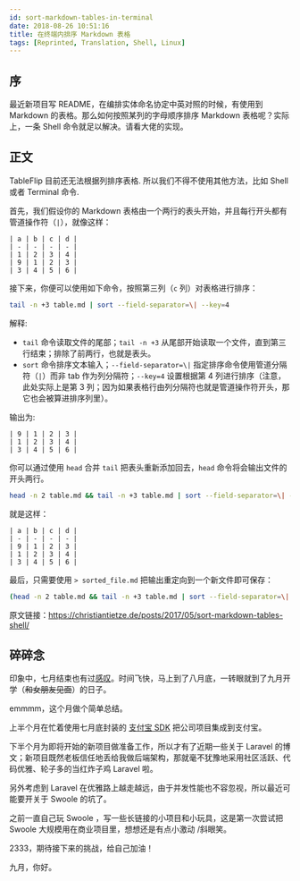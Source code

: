 ```yaml
---
id: sort-markdown-tables-in-terminal
date: 2018-08-26 10:51:16
title: 在终端内排序 Markdown 表格
tags: [Reprinted, Translation, Shell, Linux]
---
```


## 序

最近新项目写 README，在编排实体命名协定中英对照的时候，有使用到 Markdown 的表格。那么如何按照某列的字母顺序排序 Markdown 表格呢？实际上，一条 Shell 命令就足以解决。请看大佬的实现。

## 正文

TableFlip 目前还无法根据列排序表格. 所以我们不得不使用其他方法，比如 Shell 或者 Terminal 命令.

首先，我们假设你的 Markdown 表格由一个两行的表头开始，并且每行开头都有管道操作符（`|`），就像这样：

```
| a | b | c | d |
| - | - | - | - |
| 1 | 2 | 3 | 4 |
| 9 | 1 | 2 | 3 |
| 3 | 4 | 5 | 6 |
```

接下来，你便可以使用如下命令，按照第三列（`c` 列）对表格进行排序：

```bash
tail -n +3 table.md | sort --field-separator=\| --key=4
```

解释:

- `tail` 命令读取文件的尾部；`tail -n +3` 从尾部开始读取一个文件，直到第三行结束；排除了前两行，也就是表头。
- `sort` 命令排序文本输入；`--field-separator=\|` 指定排序命令使用管道分隔符（`|`）而非 tab 作为列分隔符；`--key=4` 设置根据第 4 列进行排序（注意，此处实际上是第 3 列；因为如果表格行由列分隔符也就是管道操作符开头，那它也会被算进排序列里）。

输出为:

```
| 9 | 1 | 2 | 3 |
| 1 | 2 | 3 | 4 |
| 3 | 4 | 5 | 6 |
```

你可以通过使用 `head` 合并 `tail` 把表头重新添加回去，`head` 命令将会输出文件的开头两行。

```bash
head -n 2 table.md && tail -n +3 table.md | sort --field-separator=\| --key=4
```

就是这样：

```
| a | b | c | d |
| - | - | - | - |
| 9 | 1 | 2 | 3 |
| 1 | 2 | 3 | 4 |
| 3 | 4 | 5 | 6 |
```

最后，只需要使用 `> sorted_file.md` 把输出重定向到一个新文件即可保存：

```bash
(head -n 2 table.md && tail -n +3 table.md | sort --field-separator=\| --key=4) > sorted_table.md
```

原文链接：<https://christiantietze.de/posts/2017/05/sort-markdown-tables-shell/>

## 碎碎念

印象中，七月结束也有过[感叹](https://wi1dcard.dev/posts/git-randomize-commit-message/)。时间飞快，马上到了八月底，一转眼就到了九月开学（<del>和女朋友见面</del>）的日子。

emmmm，这个月做个简单总结。

上半个月在忙着使用七月底封装的 [支付宝 SDK](https://github.com/wi1dcard/alipay-sdk-php) 把公司项目集成到支付宝。

下半个月为即将开始的新项目做准备工作，所以才有了近期一些关于 Laravel 的博文；新项目既然老板信任地丢给我做后端架构，那就毫不犹豫地采用社区活跃、代码优雅、轮子多的当红炸子鸡 Laravel 啦。

另外考虑到 Laravel 在优雅路上越走越远，由于并发性能也不容忽视，所以最近可能要开关于 Swoole 的坑了。

之前一直自己玩 Swoole ，写一些长链接的小项目和小玩具，这是第一次尝试把 Swoole 大规模用在商业项目里，想想还是有点小激动 /斜眼笑。

2333，期待接下来的挑战，给自己加油！

九月，你好。
